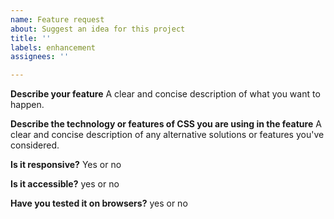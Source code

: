 ```yaml
---
name: Feature request
about: Suggest an idea for this project
title: ''
labels: enhancement
assignees: ''

---
```


**Describe your feature**
A clear and concise description of what you want to happen.

**Describe the technology or features of CSS you are using in the feature**
A clear and concise description of any alternative solutions or features you've considered.

**Is it responsive?**
Yes or no

**Is it accessible?**
yes or no

**Have you tested it on browsers?**
yes or no
